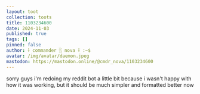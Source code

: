 ```yaml
---
layout: toot
collection: toots
title: 1103234600
date: 2024-11-03
published: true
tags: []
pinned: false
author: ⸸ commander ░ nova ⸸ :~$
avatar: /img/avatar/daemon.jpeg
mastodon: https://mastodon.online/@cmdr_nova/1103234600
---
```


sorry guys i'm redoing my reddit bot a little bit because i wasn't happy with how it was working, but it should be much simpler and formatted better now

